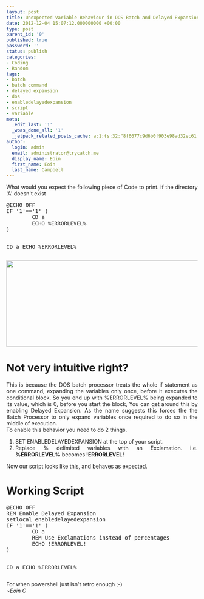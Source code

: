 ```yaml
---
layout: post
title: Unexpected Variable Behaviour in DOS Batch and Delayed Expansion
date: 2012-12-04 15:07:12.000000000 +00:00
type: post
parent_id: '0'
published: true
password: ''
status: publish
categories:
- Coding
- Random
tags:
- batch
- batch command
- delayed expansion
- dos
- enabledelayedexpansion
- script
- variable
meta:
  _edit_last: '1'
  _wpas_done_all: '1'
  _jetpack_related_posts_cache: a:1:{s:32:"8f6677c9d6b0f903e98ad32ec61f8deb";a:2:{s:7:"expires";i:1524935815;s:7:"payload";a:3:{i:0;a:1:{s:2:"id";i:468;}i:1;a:1:{s:2:"id";i:614;}i:2;a:1:{s:2:"id";i:835;}}}}
author:
  login: admin
  email: administrator@trycatch.me
  display_name: Eoin
  first_name: Eoin
  last_name: Campbell
---
```

<p style="text-align: justify;">What would you expect the following piece of Code to print. if the directory 'A' doesn't exist</p>
<pre class="brush:text;">@ECHO OFF
IF '1'=='1' (
        CD a
        ECHO %ERRORLEVEL%
)

CD a
ECHO %ERRORLEVEL%</pre>
<div></div>
<div><a href="http://trycatch.me/blog/wp-content/uploads/2012/12/cmd.jpg"><img class=" wp-image-739 aligncenter" title="cmd" src="{{ site.baseurl }}/assets/cmd.jpg" alt="" width="543" height="227" /></a></div>
<div></div>
<h1 style="text-align: justify;">Not very intuitive right?</h1>
<div style="text-align: justify;"></div>
<div style="text-align: justify;">This is because the DOS batch processor treats the whole if statement as one command, expanding the variables only once, before it executes the conditional block. So you end up with %ERRORLEVEL% being expanded to its value, which is 0, before you start the block, You can get around this by enabling Delayed Expansion. As the name suggests this forces the the Batch Processor to only expand variables once required to do so in the middle of execution.</div>
<div style="text-align: justify;"></div>
<div style="text-align: justify;">To enable this behavior you need to do 2 things.</div>
<div>
<ol style="text-align: justify;">
<li>SET ENABLEDELAYEDEXPANSION at the top of your script.</li>
<li>Replace % delimited variables with an Exclamation. i.e. <strong>%ERRORLEVEL%</strong> becomes<strong> !ERRORLEVEL!</strong></li>
</ol>
<p style="text-align: justify;">Now our script looks like this, and behaves as expected.</p>
<h1 style="text-align: justify;">Working Script</h1>
</div>
<pre class="brush:text;">@ECHO OFF
REM Enable Delayed Expansion
setlocal enabledelayedexpansion
IF '1'=='1' (
        CD a
        REM Use Exclamations instead of percentages
        ECHO !ERRORLEVEL!
)

CD a
ECHO %ERRORLEVEL%</pre>
<div>For when powershell just isn't retro enough ;-)<br />
<em>~Eoin C</em></div>
